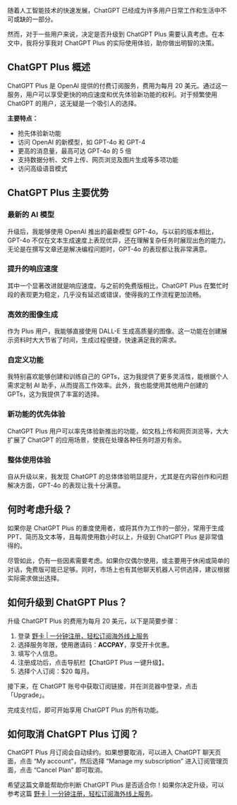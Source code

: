 随着人工智能技术的快速发展，ChatGPT 已经成为许多用户日常工作和生活中不可或缺的一部分。

然而，对于一些用户来说，决定是否升级到 ChatGPT Plus 需要认真考虑。在本文中，我将分享我对 ChatGPT Plus 的实际使用体验，助你做出明智的决策。

## ChatGPT Plus 概述

ChatGPT Plus 是 OpenAI 提供的付费订阅服务，费用为每月 20 美元。通过这一服务，用户可以享受更快的响应速度和优先体验新功能的权利。对于频繁使用 ChatGPT 的用户，这无疑是一个吸引人的选择。

**主要特点：**
- 抢先体验新功能
- 访问 OpenAI 的新模型，如 GPT-4o 和 GPT-4
- 更高的消息量，最高可达 GPT-4o 的 5 倍
- 支持数据分析、文件上传、网页浏览及图片生成等多项功能
- 访问高级语音模式

## ChatGPT Plus 主要优势

### 最新的 AI 模型

升级后，我能够使用 OpenAI 推出的最新模型 GPT-4o。与以前的版本相比，GPT-4o 不仅在文本生成速度上表现优异，还在理解复杂任务时展现出色的能力。无论是在撰写文章还是解决编程问题时，GPT-4o 的表现都让我非常满意。

### 提升的响应速度

其中一个显著改进就是响应速度。与之前的免费版相比，ChatGPT Plus 在繁忙时段的表现更为稳定，几乎没有延迟或错误，使得我的工作流程更加流畅。

### 高效的图像生成

作为 Plus 用户，我能够直接使用 DALL-E 生成高质量的图像。这一功能在创建展示资料时大大节省了时间，生成过程便捷，快速满足我的需求。

### 自定义功能

我特别喜欢能够创建和训练自己的 GPTs，这为我提供了更多灵活性，能根据个人需求定制 AI 助手，从而提高工作效率。此外，我也能使用其他用户创建的 GPTs，这为我提供了丰富的选择。

### 新功能的优先体验

ChatGPT Plus 用户可以率先体验新推出的功能，如文档上传和网页浏览等，大大扩展了 ChatGPT 的应用场景，使我在处理各种任务时游刃有余。

### 整体使用体验

自从升级以来，我发现 ChatGPT 的总体体验明显提升，尤其是在内容创作和问题解决方面，GPT-4o 的表现让我十分满意。

## 何时考虑升级？

如果你是 ChatGPT Plus 的重度使用者，或将其作为工作的一部分，常用于生成 PPT、简历及文本等，且每周使用数小时以上，升级到 ChatGPT Plus 是非常值得的。

尽管如此，仍有一些因素需要考虑。如果你仅偶尔使用，或主要用于休闲或简单的对话，免费版可能已足够。同时，市场上也有其他聊天机器人可供选择，建议根据实际需求做出选择。

## 如何升级到 ChatGPT Plus？

升级 ChatGPT Plus 的费用为每月 20 美元，以下是简要步骤：

1. 登录 [野卡 | 一分钟注册，轻松订阅海外线上服务](https://bit.ly/bewildcard)
2. 选择服务年限，使用邀请码：**ACCPAY**，享受开卡优惠。
3. 填写个人信息。
4. 注册成功后，点击导航栏【ChatGPT Plus 一键升级】。
5. 选择个人订阅：$20 每月。

接下来，在 ChatGPT 账号中获取订阅链接，并在浏览器中登录，点击「Upgrade」。

完成支付后，即可开始享用 ChatGPT Plus 的所有功能。

## 如何取消 ChatGPT Plus 订阅？

ChatGPT Plus 月订阅会自动续约。如果想要取消，可以进入 ChatGPT 聊天页面，点击 “My account”，然后选择 “Manage my subscription” 进入订阅管理页面，点击 “Cancel Plan” 即可取消。

希望这篇文章能帮助你判断 ChatGPT Plus 是否适合你！如果你决定升级，可以参考这篇 [野卡 | 一分钟注册，轻松订阅海外线上服务](https://bit.ly/bewildcard)。